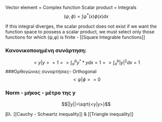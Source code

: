 Vector element = Complex function
Scalar product = Integrals
$$(\psi,\phi)=\int \psi^*(x) \phi(x) dx$$

If this integral diverges, the scalar product does not exist
if we want the function space to possess a scalar product, we must select only those functions for which (ψ,φ) is finite - [[Square Integrable functions]]

### Κανονικοποιημένη συνάρτηση:
$$<y|y>=1 => \int_a^b y^* *y dx=1 => \int_a^b |y|^2dx=1$$
###Ορθογώνιες συναρτήσιες- Orthogonal
$$<\psi|\phi>=0$$

### Norm - μήκος - μέτρο της y
$$||y||=\sqrt{<y|y>}$$

βλ. [[Cauchy - Schwartz inequality]]	&	[[Triangle inequality]]
